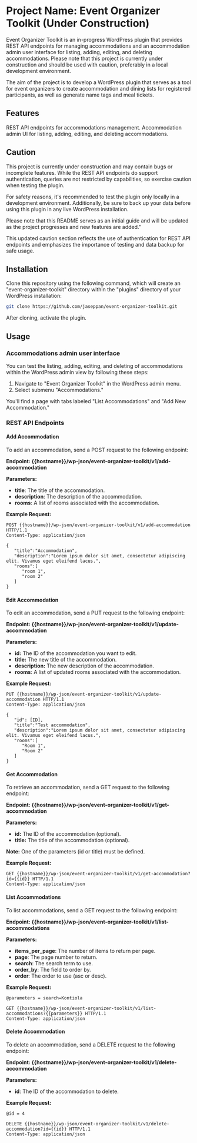 # Project Name: Event Organizer Toolkit (Under Construction)
Event Organizer Toolkit is an in-progress WordPress plugin that provides REST API endpoints for managing accommodations and an accommodation admin user interface for listing, adding, editing, and deleting accommodations. Please note that this project is currently under construction and should be used with caution, preferably in a local development environment.

The aim of the project is to develop a WordPress plugin that serves as a tool for event organizers to create accommodation and dining lists for registered participants, as well as generate name tags and meal tickets.

## Features
REST API endpoints for accommodations management.
Accommodation admin UI for listing, adding, editing, and deleting accommodations.

## Caution
This project is currently under construction and may contain bugs or incomplete features. While the REST API endpoints do support authentication, queries are not restricted by capabilities, so exercise caution when testing the plugin.

For safety reasons, it's recommended to test the plugin only locally in a development environment. Additionally, be sure to back up your data before using this plugin in any live WordPress installation.

Please note that this README serves as an initial guide and will be updated as the project progresses and new features are added."

This updated caution section reflects the use of authentication for REST API endpoints and emphasizes the importance of testing and data backup for safe usage.

## Installation 

Clone this repository using the following command, which will create an "event-organizer-toolkit" directory within the "plugins" directory of your WordPress installation:

```bash
git clone https://github.com/jaseppan/event-organizer-toolkit.git
```
After cloning, activate the plugin.

## Usage
### Accommodations admin user interface

You can test the listing, adding, editing, and deleting of accommodations within the WordPress admin view by following these steps:

1. Navigate to "Event Organizer Toolkit" in the WordPress admin menu.
2. Select submenu "Accommodations."

You'll find a page with tabs labeled "List Accommodations" and "Add New Accommodation."

### REST API Endpoints

#### Add Accommodation
To add an accommodation, send a POST request to the following endpoint:

**Endpoint: {{hostname}}/wp-json/event-organizer-toolkit/v1/add-accommodation**

**Parameters:**

- **title**: The title of the accommodation.
- **description**: The description of the accommodation.
- **rooms**: A list of rooms associated with the accommodation.

**Example Request:**

```http
POST {{hostname}}/wp-json/event-organizer-toolkit/v1/add-accommodation HTTP/1.1
Content-Type: application/json

{
   "title":"Accommodation",
   "description":"Lorem ipsum dolor sit amet, consectetur adipiscing elit. Vivamus eget eleifend lacus.",
   "rooms":[
      "room 1",
      "room 2"
   ]
}
```

#### Edit Accommodation
To edit an accommodation, send a PUT request to the following endpoint:

**Endpoint: {{hostname}}/wp-json/event-organizer-toolkit/v1/update-accommodation**

**Parameters:**

- **id:** The ID of the accommodation you want to edit.
- **title:** The new title of the accommodation.
- **description:** The new description of the accommodation.
- **rooms**: A list of updated rooms associated with the accommodation.

**Example Request:**

```http
PUT {{hostname}}/wp-json/event-organizer-toolkit/v1/update-accommodation HTTP/1.1
Content-Type: application/json

{
   "id": [ID],
   "title":"Test accommodation",
   "description":"Lorem ipsum dolor sit amet, consectetur adipiscing elit. Vivamus eget eleifend lacus.",
   "rooms":[
      "Room 1",
      "Room 2"
   ]
}
```

#### Get Accommodation

To retrieve an accommodation, send a GET request to the following endpoint:

**Endpoint: {{hostname}}/wp-json/event-organizer-toolkit/v1/get-accommodation**

**Parameters:**

- **id:** The ID of the accommodation (optional).
- **title:** The title of the accommodation (optional).

**Note:** One of the parameters (id or title) must be defined.

**Example Request:**

```http
GET {{hostname}}/wp-json/event-organizer-toolkit/v1/get-accommodation?id={{id}} HTTP/1.1
Content-Type: application/json
```

#### List Accommodations

To list accommodations, send a GET request to the following endpoint:

**Endpoint: {{hostname}}/wp-json/event-organizer-toolkit/v1/list-accommodations**

**Parameters:**

- **items_per_page**: The number of items to return per page.
- **page**: The page number to return.
- **search**: The search term to use.
- **order_by**: The field to order by.
- **order**: The order to use (asc or desc).

**Example Request:**

```http
@parameters = search=Kontiola

GET {{hostname}}/wp-json/event-organizer-toolkit/v1/list-accommodations?{{parameters}} HTTP/1.1
Content-Type: application/json
```

#### Delete Accommodation

To delete an accommodation, send a DELETE request to the following endpoint:

**Endpoint: {{hostname}}/wp-json/event-organizer-toolkit/v1/delete-accommodation**

**Parameters:**

- **id**: The ID of the accommodation to delete.

**Example Request:**

```http
@id = 4

DELETE {{hostname}}/wp-json/event-organizer-toolkit/v1/delete-accommodation?id={{id}} HTTP/1.1
Content-Type: application/json
```